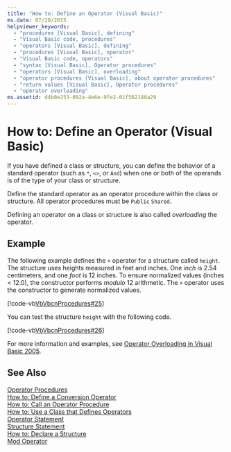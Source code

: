 ```yaml
---
title: "How to: Define an Operator (Visual Basic)"
ms.date: 07/20/2015
helpviewer_keywords: 
  - "procedures [Visual Basic], defining"
  - "Visual Basic code, procedures"
  - "operators [Visual Basic], defining"
  - "procedures [Visual Basic], operator"
  - "Visual Basic code, operators"
  - "syntax [Visual Basic], Operator procedures"
  - "operators [Visual Basic], overloading"
  - "operator procedures [Visual Basic], about operator procedures"
  - "return values [Visual Basic], Operator procedures"
  - "operator overloading"
ms.assetid: d4b0e253-092a-4e6e-9fe2-01f562140a29
---
```

# How to: Define an Operator (Visual Basic)
If you have defined a class or structure, you can define the behavior of a standard operator (such as `*`, `<>`, or `And`) when one or both of the operands is of the type of your class or structure.  
  
 Define the standard operator as an operator procedure within the class or structure. All operator procedures must be `Public` `Shared`.  
  
 Defining an operator on a class or structure is also called *overloading* the operator.  
  
## Example  
 The following example defines the `+` operator for a structure called `height`. The structure uses heights measured in feet and inches. One *inch* is 2.54 centimeters, and one *foot* is 12 inches. To ensure normalized values (inches < 12.0), the constructor performs *modulo* 12 arithmetic. The `+` operator uses the constructor to generate normalized values.  
  
 [!code-vb[VbVbcnProcedures#25](./codesnippet/VisualBasic/how-to-define-an-operator_1.vb)]  
  
 You can test the structure `height` with the following code.  
  
 [!code-vb[VbVbcnProcedures#26](./codesnippet/VisualBasic/how-to-define-an-operator_2.vb)]  
  
 For more information and examples, see [Operator Overloading in Visual Basic 2005](http://go.microsoft.com/fwlink/?LinkId=101703).  
  
## See Also  
 [Operator Procedures](./operator-procedures.md)  
 [How to: Define a Conversion Operator](./how-to-define-a-conversion-operator.md)  
 [How to: Call an Operator Procedure](./how-to-call-an-operator-procedure.md)  
 [How to: Use a Class that Defines Operators](./how-to-use-a-class-that-defines-operators.md)  
 [Operator Statement](../../../../visual-basic/language-reference/statements/operator-statement.md)  
 [Structure Statement](../../../../visual-basic/language-reference/statements/structure-statement.md)  
 [How to: Declare a Structure](../../../../visual-basic/programming-guide/language-features/data-types/how-to-declare-a-structure.md)  
 [Mod Operator](../../../../visual-basic/language-reference/operators/mod-operator.md)

